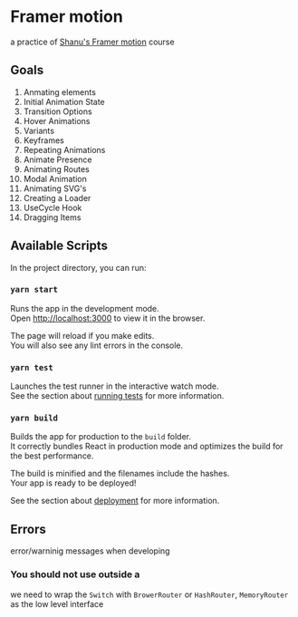 # Framer motion

a practice of [Shanu's Framer motion](https://github.com/iamshaunjp/framer-motion/tree/lesson-13) course

## Goals

1. Anmating elements
2. Initial Animation State
3. Transition Options
4. Hover Animations
5. Variants
6. Keyframes
7. Repeating Animations
8. Animate Presence
9. Animating Routes
10. Modal Animation
11. Animating SVG's
12. Creating a Loader
13. UseCycle Hook
14. Dragging Items
## Available Scripts

In the project directory, you can run:

### `yarn start`

Runs the app in the development mode.\
Open [http://localhost:3000](http://localhost:3000) to view it in the browser.

The page will reload if you make edits.\
You will also see any lint errors in the console.

### `yarn test`

Launches the test runner in the interactive watch mode.\
See the section about [running tests](https://facebook.github.io/create-react-app/docs/running-tests) for more information.

### `yarn build`

Builds the app for production to the `build` folder.\
It correctly bundles React in production mode and optimizes the build for the best performance.

The build is minified and the filenames include the hashes.\
Your app is ready to be deployed!

See the section about [deployment](https://facebook.github.io/create-react-app/docs/deployment) for more information.

## Errors

error/warninig messages when developing

### You should not use <Switch> outside a <Router>

we need to wrap the `Switch` with `BrowerRouter` or `HashRouter`, `MemoryRouter` as the low level interface